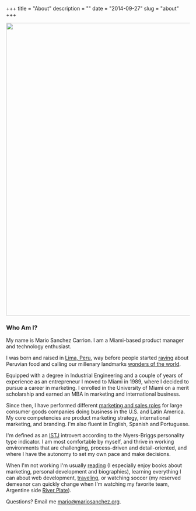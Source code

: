 +++
title = "About"
description = ""
date = "2014-09-27"
slug = "about"
+++

<img src="http://farm5.staticflickr.com/4032/4447940514_44c70d069c_z.jpg" width="800px" class="profile"><br />
### Who Am I? ###

My name is Mario Sanchez Carrion. I am a Miami-based product manager and technology enthusiast.  

I was born and raised in [Lima, Peru](http://farm5.staticflickr.com/4115/4935682049_a0215ceb6e_z.jpg), way before people started [raving](http://goo.gl/h0lZgl) about Peruvian food and calling our millenary landmarks [wonders of the world](http://news.nationalgeographic.com/news/2007/07/photogalleries/seven-wonders/photo5.html).

Equipped with a degree in Industrial Engineering and a couple of years of experience as an entrepreneur I moved to Miami in 1989, where I decided to pursue a career in marketing. I enrolled in the University of Miami on a merit scholarship and earned an MBA in marketing and international business.

Since then, I have performed different [marketing and sales roles](http://www.linkedin.com/in/mariobox/) for large consumer goods companies doing business in the U.S. and Latin America. My core competencies are product marketing strategy, international marketing, and branding. I'm also fluent in English, Spanish and Portuguese.

I'm defined as an [ISTJ](http://www.16personalities.com/istj-personality) introvert according to the Myers-Briggs personality type indicator. I am most comfortable by myself, and thrive in working environments that are challenging, process-driven and detail-oriented, and where I have the autonomy to set my own pace and make decisions.

When I'm not working I'm usually [reading](../reading/) (I especially enjoy books about marketing, personal development and biographies), learning everything I can about web development, [traveling](../photos/), or watching soccer (my reserved demeanor can quickly change when I'm watching my favorite team, Argentine side [River Plate](http://farm5.staticflickr.com/4055/4448440498_5d731b2102_z.jpg)).

Questions? Email me <a href="mailto:mario@mariosanchez.org">mario@mariosanchez.org</a>.


